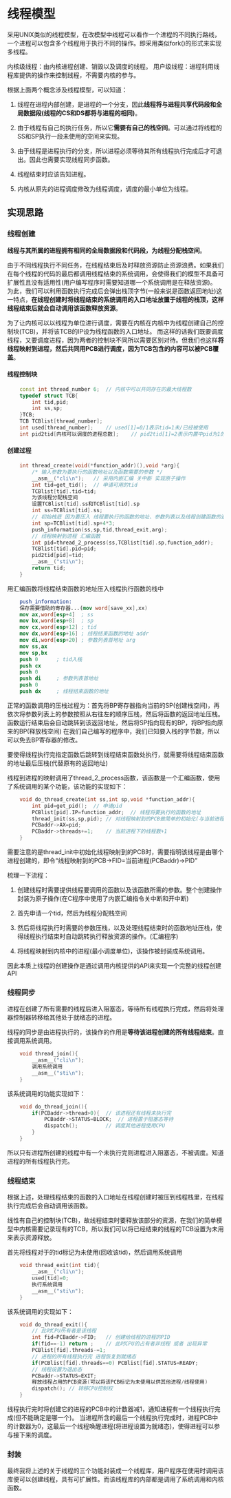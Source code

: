 # 线程模型

采用UNIX类似的线程模型，在改模型中线程可以看作一个进程的不同执行路线，一个进程可以包含多个线程用于执行不同的操作。即采用类似fork()的形式来实现多线程。

内核级线程：由内核进程创建、销毁以及调度的线程。
用户级线程：进程利用线程库提供的操作来控制线程，不需要内核的参与。

根据上面两个概念涉及线程模型，可以知道：

1. 线程在进程内部创建，是进程的一个分支，因此**线程将与进程共享代码段和全局数据段(线程的CS和DS都将与进程的相同)**。

2. 由于线程有自己的执行任务，所以它**需要有自己的栈空间**。可以通过将线程的SS和SP执行一段未使用的空间来实现。

3. 由于线程是进程执行的分支，所以进程必须等待其所有线程执行完成后才可退出。因此也需要实现线程同步函数。

4. 线程结束时应该告知进程。

5. 内核从原先的进程调度修改为线程调度，调度的最小单位为线程。

## 实现思路

### 线程创建

**线程与其所属的进程拥有相同的全局数据段和代码段，为线程分配栈空间**。

由于不同线程执行不同任务，在线程结束后及时释放资源防止资源浪费。如果我们在每个线程的代码的最后都调用线程结束的系统调用，会使得我们的模型不具备可扩展性且没有适用性(用户编写程序时需要知道哪一个系统调用是在释放资源)。
为此，我们可以利用函数执行完成后会弹出栈顶字节(一般来说是函数返回地址)这一特点，**在线程创建时将线程结束的系统调用的入口地址放置于线程的栈顶，这样线程结束后就会自动调用该函数释放资源**。

为了让内核可以以线程为单位进行调度，需要在内核在内核中为线程创建自己的控制块(TCB)，并将该TCB的IP设为线程函数的入口地址。
而这样的话我们既要调度线程，又要调度进程，因为两者的控制块不同所以需要区别对待。但我们也这样**将线程映射到进程，然后共同用PCB进行调度，因为TCB包含的内容可以被PCB覆盖**。

#### 线程控制块

```cpp
    const int thread_number 6;  // 内核中可以共同存在的最大线程数
    typedef struct TCB{
        int tid,pid;
        int ss,sp;
    }TCB;
    TCB TCBlist[thread_number];
    int used[thread_number];    // used[1]=0/1表示tid=1未/已经被使用
    int pid2tid[内核可以调度的进程总数];    // pid2tid[1]=2表示内置中pid为1的进程实际上是tid为2的线程
```

#### 创建过程

```cpp
    int thread_create(void(*function_addr)(),void *arg){
        /* 输入参数为要执行的函数地址以及函数需要的参数 */
        __asm__("cli\n");   // 采用内嵌汇编 关中断 实现原子操作
        int tid=get_tid();  // 申请可用的tid
        TCBlist[tid].tid=tid;
        为该线程分配栈空间
        设置TCBlist[tid].ss和TCBlist[tid].sp
        int ss=TCBlist[tid].ss;
        // 初始栈底 因为要压入 线程要执行的函数的地址、参数列表以及线程创建函数的返回地址
        int sp=TCBlist[tid].sp+4*3;
        push_information(ss,sp,tid,thread_exit,arg);
        // 线程映射到进程 汇编函数
        int pid=thread_2_process(ss,TCBlist[tid].sp,function_addr);
        TCBlist[tid].pid=pid;
        pid2tid[pid]=tid;
        __asm__("sti\n");
        return tid;
    }
```

用汇编函数将线程结束函数的地址压入线程执行函数的栈中

```nasm
    push_information:
    保存需要借助的寄存器...(mov word[save_xx],xx)
    mov ax,word[esp+4]  ; ss
    mov bx,word[esp+8]  ; sp
    mov cx,word[esp+12] ; tid
    mov dx,word[esp+16] ; 线程结束函数的地址 addr
    mov di,word[esp+20] ; 参数列表首地址 arg
    mov ss,ax
    mov sp,bx
    push 0      ; tid入栈
    push cx
    push 0
    push di     ; 参数列表首地址
    push 0
    push dx     ; 线程结束函数的地址

```

正常的函数调用的压栈过程为：首先将BP寄存器指向当前的SP(创建栈空间)，再依次将参数列表上的参数按照从右往左的顺序压栈，然后将函数的返回地址压栈。函数运行结束后会自动跳转到该返回地址，然后将SP指向现有的BP，将BP指向原来的BP(释放栈空间)
在我们自己编写的程序中，我们已知要入栈的字节数，所以可以免去BP寄存器的修改。

要使得线程执行完指定函数后跳转到线程结束函数处执行，就需要将线程结束函数的地址最后压栈(代替原有的返回地址)

线程到进程的映射调用了thread_2_process函数，该函数是一个汇编函数，使用了系统调用的某个功能，该功能的实现如下：

```cpp
    void do_thread_create(int ss,int sp,void *function_addr){
        int pid=get_pid();  // 申请pid
        PCBlist[pid].IP=function_addr;  // 线程将要执行的函数的地址
        thread_init(ss,sp,pid); // 对线程映射到的PCB做简单的初始化(与当前进程共享代码段和全局数据段)
        PCBaddr->AX=pid;
        PCBaddr->threads+=1;    // 当前进程下的线程数+1
    }
```

需要注意的是thread_init中初始化线程映射到的PCB时，需要指明该线程是由哪个进程创建的，即令“线程映射到的PCB->FID=当前进程(PCBaddr)->PID”

梳理一下流程：

1. 创建线程时需要提供线程要调用的函数以及该函数所需的参数。整个创建操作封装为原子操作(在C程序中使用了内嵌汇编指令关中断和开中断)

2. 首先申请一个tid，然后为线程分配栈空间

3. 然后将线程执行时需要的参数压栈，以及处理线程结束时的函数地址压栈，使得线程执行结束时自动跳转执行释放资源的操作。(汇编程序)

4. 将线程映射到内核中的进程(最小调度单位)，该操作被封装成系统调用。

因此本质上线程的创建操作是通过调用内核提供的API来实现一个完整的线程创建API

### 线程同步

进程在创建了所有需要的线程后进入阻塞态，等待所有线程执行完成，然后将处理器控制器转移给其他处于就绪态的进程。

线程的同步是由进程执行的，该操作的作用是**等待该进程创建的所有线程结束**。直接调用系统调用。

```cpp
    void thread_join(){
        __asm__("cli\n");
        调用系统调用
        __asm__("sti\n");
    }
```

该系统调用的功能实现如下：

```cpp
    void do_thread_join(){
        if(PCBaddr->thread>0){  // 该进程还有线程未执行完
            PCBaddr->STATUS=BLOCK;  // 进程置于阻塞态等待
            dispatch();         // 调度其他进程使用CPU
        }
    }
```

所以只有进程所创建的线程中有一个未执行完则进程进入阻塞态，不被调度。知道进程的所有线程执行完。

### 线程结束

根据上述，处理线程结束的函数的入口地址在线程创建时被压到线程栈里，在线程执行完成后会自动调用该函数。

线性有自己的控制块(TCB)，故线程结束时要释放该部分的资源，在我们的简单模型中内核需要记录现有的TCB，所以我们可以将已经结束的线程的TCB设置为未用来表示资源释放。

首先将线程对于的tid标记为未使用(回收该tid)，然后调用系统调用

```cpp
    void thread_exit(int tid){
        __asm__("cli\n");
        used[tid]=0;
        执行系统调用
        __asm__("sti\n");
    }
```

该系统调用的实现如下：

```cpp
    void do_thread_exit(){
        // 此时CPU所有者是该线程
        int fid=PCBaddr->FID;   // 创建给线程的进程的PID
        if(fid==-1) return ;    // 此时CPU的占有者非线程 或者 出现异常
        PCBlist[fid].threads-=1;
        // 进程的所有线程执行完 进程恢复到就绪态
        if(PCBlist[fid].threads==0) PCBlist[fid].STATUS=READY;
        // 线程设置为退出态
        PCBaddr->STATUS=EXIT;
        释放线程占用的PCB资源(可以将该PCB标记为未使用以供其他进程/线程使用)
        dispatch(); // 转移CPU控制权
    }
```

线程执行完时将创建它的进程的PCB中的计数器减1，通知进程有一个线程执行完成(但不能确定是哪一个)。
当进程所含的最后一个线程执行完成时，进程PCB中的计数器为0，这最后一个线程唤醒进程(将进程设置为就绪态)，使得进程可以参与接下来的调度。

### 封装

最终我将上述的关于线程的三个功能封装成一个线程库，用户程序在使用时调用该库便可以创建线程，具有可扩展性。而该线程库的内部都是调用了系统调用和内核函数。
